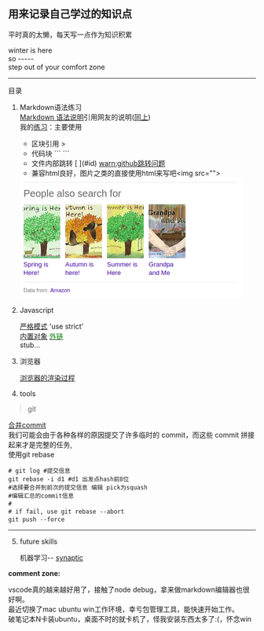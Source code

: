 ## 用来记录自己学过的知识点
平时真的太懒，每天写一点作为知识积累  

winter is here  
so  -----  
step out of your comfort zone  

--- 
 目录
1. Markdown语法练习  
    [Markdown 语法说明](http://www.appinn.com/markdown/)引用网友的说明([同上](http://wowubuntu.com/markdown/))  
    我的[练习](testMD.md)：主要使用  
    - 区块引用 >  
    - 代码块 \`\`\` \`\`\`  
    - 文件内部跳转 \[ ](#id) [warn:github跳转问题](https://www.zhihu.com/question/58630229/answer/191984051)  
    - 兼容html良好，图片之类的直接使用html来写吧\<img src="">  

    <img src="img/bing.png">

2. Javascript

    [严格模式](/javascript/usestrict.md) 'use strict'  
    [内置对象](/javascript/object.md)  [<font color="green">外链</font>](http://blog.csdn.net/baok1592/article/details/6478261)  
    stub...
    
3. 浏览器

    [浏览器的渲染过程](/browser/render.md)

4. tools

 >    git  

 [合并commit](http://www.jianshu.com/p/964de879904a)  
 我们可能会由于各种各样的原因提交了许多临时的 commit，而这些 commit 拼接起来才是完整的任务,  
 使用git rebase
```
# git log #提交信息
git rebase -i d1 #d1 出发点hash前8位
#选择要合并到前次的提交信息 编辑 pick为squash
#编辑汇总的commit信息
#
# if fail, use git rebase --abort
git push --force 
```

---
5. future skills

    机器学习-- [synaptic](http://caza.la/synaptic/#/)
    

**comment zone:**

vscode真的越来越好用了，接触了node debug，拿来做markdown编辑器也很好啊。  
最近切换了mac ubuntu win工作环境，幸亏包管理工具，能快速开始工作。  
破笔记本N卡装ubuntu，桌面不时的就卡机了，怪我安装东西太多了:(，怀念win  